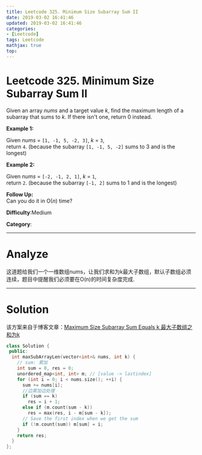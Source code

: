 ```yaml
---
title: Leetcode 325. Minimum Size Subarray Sum II
date: 2019-03-02 16:41:46
updated: 2019-03-02 16:41:46
categories: 
- [Leetcode]
tags: Leetcode
mathjax: true
top:
---
```


# Leetcode 325. Minimum Size Subarray Sum II

Given an array  _nums_  and a target value  _k_, find the maximum length of a subarray that sums to  _k_. If there isn't one, return 0 instead.

**Example 1:**  

Given  _nums_  =  `[1, -1, 5, -2, 3]`,  _k_  =  `3`,  
return  `4`. (because the subarray  `[1, -1, 5, -2]`  sums to 3 and is the longest)

**Example 2:**  

Given  _nums_  =  `[-2, -1, 2, 1]`,  _k_  =  `1`,  
return  `2`. (because the subarray  `[-1, 2]`  sums to 1 and is the longest)

**Follow Up:**  
Can you do it in O(_n_) time?

**Difficulty**:Medium

**Category**:

<!-- more -->

------------

# Analyze

这道题给我们一个一维数组nums，让我们求和为k最大子数组，默认子数组必须连续，题目中提醒我们必须要在O(n)的时间复杂度完成. 

------------

# Solution

该方案来自于博客文章：[Maximum Size Subarray Sum Equals k 最大子数组之和为k](http://www.cnblogs.com/grandyang/p/5336668.html)

```cpp
class Solution {
 public:
  int maxSubArrayLen(vector<int>& nums, int k) {
    // sum: 累加
    int sum = 0, res = 0;
    unordered_map<int, int> m; // [value -> lastindex]
    for (int i = 0; i < nums.size(); ++i) {
      sum += nums[i];
      //边累加边处理
      if (sum == k)
        res = i + 1;
      else if (m.count(sum - k))
        res = max(res, i - m[sum - k]);
      // Save the first index when we get the sum
      if (!m.count(sum)) m[sum] = i;
    }
    return res;
  }
};
```